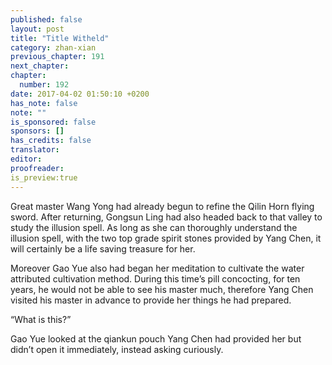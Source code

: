 ```yaml
---
published: false
layout: post
title: "Title Witheld"
category: zhan-xian
previous_chapter: 191
next_chapter:
chapter:
  number: 192
date: 2017-04-02 01:50:10 +0200
has_note: false
note: ""
is_sponsored: false
sponsors: []
has_credits: false
translator:
editor:
proofreader:
is_preview:true
---
```

Great master Wang Yong had already begun to refine the Qilin Horn flying sword. After returning, Gongsun Ling had also headed back to that valley to study the illusion spell. As long as she can thoroughly understand the illusion spell, with the two top grade spirit stones provided by Yang Chen, it will certainly be a life saving treasure for her. 

Moreover Gao Yue also had began her meditation to cultivate the water attributed cultivation method. During this time’s pill concocting, for ten years, he would not be able to see his master much, therefore Yang Chen visited his master in advance to provide her things he had prepared. 

“What is this?” 

Gao Yue looked at the qiankun pouch Yang Chen had provided her but didn’t open it immediately, instead asking curiously.

